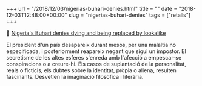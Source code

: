 +++
url = "/2018/12/03/nigerias-buhari-denies.html"
title = ""
date = "2018-12-03T12:48:00+00:00"
slug = "nigerias-buhari-denies"
tags = ["retalls"]
+++

📎 [Nigeria's Buhari denies dying and being replaced by lookalike](https://www.reuters.com/article/us-nigeria-politics/nigerias-buhari-denies-dying-and-being-replaced-by-lookalike-idUSKBN1O10RL)

El president d'un país desapareix durant mesos, per una malaltia no especificada, i posteriorment reapareix negant que sigui un impostor. El secretisme de les altes esferes s'enreda amb l'afecció a empescar-se conspiracions o a creure-hi. Els casos de suplantació de la personalitat, reals o ficticis, els dubtes sobre la identitat, pròpia o aliena, resulten fascinants. Desvetlen la imaginació filosòfica i literària.

